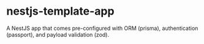 # nestjs-template-app

A NestJS app that comes pre-configured with ORM (prisma), authentication (passport), and payload validation (zod).
